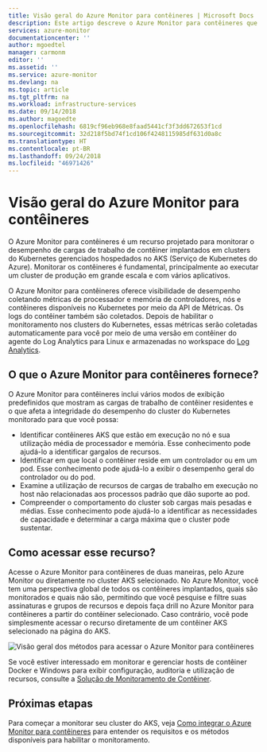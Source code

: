 ```yaml
---
title: Visão geral do Azure Monitor para contêineres | Microsoft Docs
description: Este artigo descreve o Azure Monitor para contêineres que monitora as soluções de Insights do Contêiner AKS e o valor que ele oferece monitorando a integridade dos clusters AKS e de Instâncias de Contêiner no Azure.
services: azure-monitor
documentationcenter: ''
author: mgoedtel
manager: carmonm
editor: ''
ms.assetid: ''
ms.service: azure-monitor
ms.devlang: na
ms.topic: article
ms.tgt_pltfrm: na
ms.workload: infrastructure-services
ms.date: 09/14/2018
ms.author: magoedte
ms.openlocfilehash: 6819cf96eb968e8faad5441cf3f3dd672653f1cd
ms.sourcegitcommit: 32d218f5bd74f1cd106f4248115985df631d0a8c
ms.translationtype: HT
ms.contentlocale: pt-BR
ms.lasthandoff: 09/24/2018
ms.locfileid: "46971426"
---
```

# <a name="azure-monitor-for-containers-overview"></a>Visão geral do Azure Monitor para contêineres

O Azure Monitor para contêineres é um recurso projetado para monitorar o desempenho de cargas de trabalho de contêiner implantados em clusters do Kubernetes gerenciados hospedados no AKS (Serviço de Kubernetes do Azure). Monitorar os contêineres é fundamental, principalmente ao executar um cluster de produção em grande escala e com vários aplicativos.

O Azure Monitor para contêineres oferece visibilidade de desempenho coletando métricas de processador e memória de controladores, nós e contêineres disponíveis no Kubernetes por meio da API de Métricas. Os logs do contêiner também são coletados.  Depois de habilitar o monitoramento nos clusters do Kubernetes, essas métricas serão coletadas automaticamente para você por meio de uma versão em contêiner do agente do Log Analytics para Linux e armazenadas no workspace do [Log Analytics](../log-analytics/log-analytics-overview.md). 
 
## <a name="what-does-azure-monitor-for-containers-provide"></a>O que o Azure Monitor para contêineres fornece?

O Azure Monitor para contêineres inclui vários modos de exibição predefinidos que mostram as cargas de trabalho de contêiner residentes e o que afeta a integridade do desempenho do cluster do Kubernetes monitorado para que você possa:  

* Identificar contêineres AKS que estão em execução no nó e sua utilização média de processador e memória. Esse conhecimento pode ajudá-lo a identificar gargalos de recursos.
* Identificar em que local o contêiner reside em um controlador ou em um pod. Esse conhecimento pode ajudá-lo a exibir o desempenho geral do controlador ou do pod. 
* Examine a utilização de recursos de cargas de trabalho em execução no host não relacionadas aos processos padrão que dão suporte ao pod.
* Compreender o comportamento do cluster sob cargas mais pesadas e médias. Esse conhecimento pode ajudá-lo a identificar as necessidades de capacidade e determinar a carga máxima que o cluster pode sustentar. 

## <a name="how-do-i-access-this-feature"></a>Como acessar esse recurso?
Acesse o Azure Monitor para contêineres de duas maneiras, pelo Azure Monitor ou diretamente no cluster AKS selecionado. No Azure Monitor, você tem uma perspectiva global de todos os contêineres implantados, quais são monitorados e quais não são, permitindo que você pesquise e filtre suas assinaturas e grupos de recursos e depois faça drill no Azure Monitor para contêineres a partir do contêiner selecionado.  Caso contrário, você pode simplesmente acessar o recurso diretamente de um contêiner AKS selecionado na página do AKS.  

![Visão geral dos métodos para acessar o Azure Monitor para contêineres](./media/monitoring-container-insights-overview/azmon-containers-views.png)

Se você estiver interessado em monitorar e gerenciar hosts de contêiner Docker e Windows para exibir configuração, auditoria e utilização de recursos, consulte a [Solução de Monitoramento de Contêiner](../log-analytics/log-analytics-containers.md).

## <a name="next-steps"></a>Próximas etapas
Para começar a monitorar seu cluster do AKS, veja [Como integrar o Azure Monitor para contêineres](monitoring-container-insights-onboard.md) para entender os requisitos e os métodos disponíveis para habilitar o monitoramento.  
